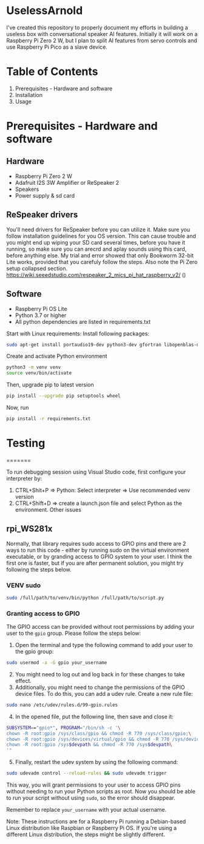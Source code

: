 # UselessArnold

I've created this repository to properly document my efforts in building a useless box with conversational speaker AI features. 
Initially it will work on a Raspberry Pi Zero 2 W, but I plan to split AI features from servo controls and use Raspberry Pi Pico as a slave device.

# Table of Contents
1. Prerequisites - Hardware and software
2. Installation
3. Usage


# Prerequisites - Hardware and software
## Hardware
- Raspberry Pi Zero 2 W
- Adafruit I2S 3W Amplifier or ReSpeaker 2
- Speakers
- Power supply & sd card

## ReSpeaker drivers
You'll need drivers for ReSpeaker before you can utilize it.
Make sure you follow installation guidelines for you OS version. This can cause trouble and you might end up wiping your SD card several times, before you have it running, so make sure you can arecrd and aplay sounds using this card, before anything else.
My trial and error showed that only Bookworm 32-bit Lite works, provided that you carefuly follow the steps. Also note the Pi Zero setup collapsed section.
https://wiki.seeedstudio.com/respeaker_2_mics_pi_hat_raspberry_v2/ ()

## Software
- Raspberry Pi OS Lite
- Python 3.7 or higher
- All python dependencies are listed in requirements.txt

Start with Linux requirements:
Install following packages:
```bash
sudo apt-get install portaudio19-dev python3-dev gfortran libopenblas-dev
```

Create and activate Python environment
```bash
python3 -m venv venv
source venv/bin/activate
```

Then, upgrade pip to latest version
```bash
pip install --upgrade pip setuptools wheel
```

Now, run 
```bash
pip install -r requirements.txt
```

# Testing
=======

To run debugging session using Visual Studio code, first configure your interpreter by:
1. CTRL+Shit+P => Python: Select interpreter => Use recommended venv version
2. CTRL+Shift+D => create a launch.json file and select Python as the environment.
Other issues
## rpi_WS281x
Normally, that library requires sudo access to GPIO pins and there are 2 ways to run this code - either by running sudo on the virtual environment executable, or by granding access to GPIO system to your user. I think the first one is faster, but if you are after permanent solution, you might try following the steps below.
### VENV sudo
```bash
sudo /full/path/to/venv/bin/python /full/path/to/script.py
```
### Granting access to GPIO
The GPIO access can be provided without root permissions by adding your user to the `gpio` group.
Please follow the steps below:

1. Open the terminal and type the following command to add your user to the gpio group:
```bash
sudo usermod -a -G gpio your_username
```
2. You might need to log out and log back in for these changes to take effect.
3. Additionally, you might need to change the permissions of the GPIO device files. To do this, you can add a udev rule. Create a new rule file:
```bash
sudo nano /etc/udev/rules.d/99-gpio.rules
```
4. In the opened file, put the following line, then save and close it:
```bash
SUBSYSTEM=="gpio*", PROGRAM="/bin/sh -c '\
chown -R root:gpio /sys/class/gpio && chmod -R 770 /sys/class/gpio;\
chown -R root:gpio /sys/devices/virtual/gpio && chmod -R 770 /sys/devices/virtual/gpio;\
chown -R root:gpio /sys$devpath && chmod -R 770 /sys$devpath\
'"
```
5. Finally, restart the udev system by using the following command:
```bash
sudo udevadm control --reload-rules && sudo udevadm trigger
```

This way, you will grant permissions to your user to access GPIO pins without needing to run your Python scripts as root. Now you should be able to run your script without using `sudo`, so the error should disappear.

Remember to replace `your_username` with your actual username. 

Note: These instructions are for a Raspberry Pi running a Debian-based Linux distribution like Raspbian or Raspberry Pi OS. If you're using a different Linux distribution, the steps might be slightly different.